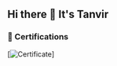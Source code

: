 ## Hi there 👋 It's Tanvir

### 🏅 Certifications

[![Certificate](https://media.licdn.com/dms/image/v2/D562DAQHvjPBk7YN12w/profile-treasury-image-shrink_1280_1280/B56ZcF327qHUAQ-/0/1748150219463?e=1748775600&v=beta&t=GlCMp7QW_ZLGgEK3YgVgwbiu0465fkvXkIXf3pR60aw)]


<!--
**protanvirislam/protanvirislam** is a ✨ _special_ ✨ repository because its `README.md` (this file) appears on your GitHub profile.

Here are some ideas to get you started:

- 🔭 I’m currently working on ...
- 🌱 I’m currently learning ...
- 👯 I’m looking to collaborate on ...
- 🤔 I’m looking for help with ...
- 💬 Ask me about ...
- 📫 How to reach me: ...
- 😄 Pronouns: ...
- ⚡ Fun fact: ...
-->
